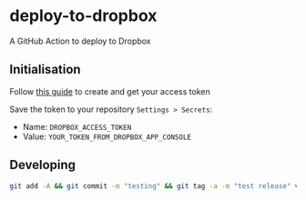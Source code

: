 # deploy-to-dropbox

A GitHub Action to deploy to Dropbox

## Initialisation

Follow [this guide](https://preventdirectaccess.com/docs/create-app-key-access-token-for-dropbox-account/#access-token) to create and get your access token

Save the token to your repository `Settings > Secrets`:

- Name: `DROPBOX_ACCESS_TOKEN`
- Value: `YOUR_TOKEN_FROM_DROPBOX_APP_CONSOLE`


## Developing

```bash
git add -A && git commit -m "testing" && git tag -a -m "test release" v1 && git push --follow-tags
```